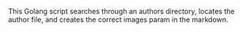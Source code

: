 This Golang script searches through an authors directory, locates the author file, and creates the correct images param in the markdown.
